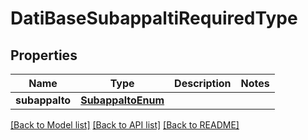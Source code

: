 # DatiBaseSubappaltiRequiredType

## Properties
Name | Type | Description | Notes
------------ | ------------- | ------------- | -------------
**subappalto** | [**SubappaltoEnum**](SubappaltoEnum.md) |  | 

[[Back to Model list]](../README.md#documentation-for-models) [[Back to API list]](../README.md#documentation-for-api-endpoints) [[Back to README]](../README.md)


